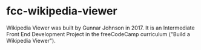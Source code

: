 # fcc-wikipedia-viewer

Wikipedia Viewer was built by Gunnar Johnson in 2017. It is an Intermediate Front End Development Project in the freeCodeCamp curriculum ("Build a Wikipedia Viewer").
